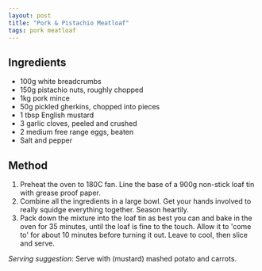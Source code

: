 ```yaml
---
layout: post
title: "Pork & Pistachio Meatloaf"
tags: pork meatloaf
---
```


## Ingredients

* 100g white breadcrumbs
* 150g pistachio nuts, roughly chopped
* 1kg pork mince
* 50g pickled gherkins, chopped into pieces
* 1 tbsp English mustard
* 3 garlic cloves, peeled and crushed
* 2 medium free range eggs, beaten
* Salt and pepper

## Method

1. Preheat the oven to 180C fan. Line the base of a 900g non-stick loaf tin with grease proof
   paper.
2. Combine all the ingredients in a large bowl. Get your hands involved to really squidge
   everything together. Season heartily.
3. Pack down the mixture into the loaf tin as best you can and bake in the oven for 35 minutes,
   until the loaf is fine to the touch. Allow it to 'come to' for about 10 minutes before turning
   it out. Leave to cool, then slice and serve.

_Serving suggestion_: Serve with (mustard) mashed potato and carrots.
